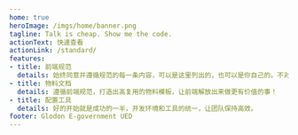 ```yaml
---
home: true
heroImage: /imgs/home/banner.png
tagline: Talk is cheap. Show me the code.
actionText: 快速查看
actionLink: /standard/
features:
- title: 前端规范
  details: 始终同意并遵循规范的每一条内容，可以是这里列出的，也可以是你自己的。不对之处，请随时指出。
- title: 物料文档
  details: 遵循前端规范，打造出高复用的物料模板，让前端解放出来做更有价值的事！
- title: 配置工具
  details: 好的开始就是成功的一半，开发环境和工具的统一，让团队保持高效。
footer: Glodon E-government UED
---
```

